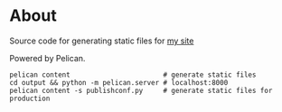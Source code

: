 # About

Source code for generating static files for [my site](https://jdoo.ca)

Powered by Pelican.

```
pelican content                       # generate static files
cd output && python -m pelican.server # localhost:8000
pelican content -s publishconf.py     # generate static files for production
```